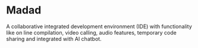 # Madad
A collaborative integrated development environment (IDE) with functionality like on line compilation,  video calling, audio features, temporary code sharing and integrated with AI chatbot. 

